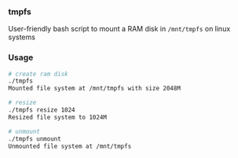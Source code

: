 ### tmpfs

User-friendly bash script to mount a RAM disk in `/mnt/tmpfs` on linux systems

### Usage

```bash
# create ram disk
./tmpfs
Mounted file system at /mnt/tmpfs with size 2048M

# resize
./tmpfs resize 1024
Resized file system to 1024M

# unmount
./tmpfs unmount
Unmounted file system at /mnt/tmpfs
```

